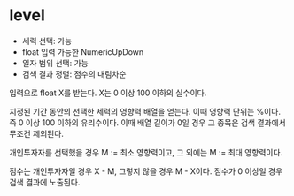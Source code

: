# level
- 세력 선택: 가능
- float 입력 가능한 NumericUpDown
- 일자 범위 선택: 가능
- 검색 결과 정렬: 점수의 내림차순

입력으로 float X를 받는다. X는 0 이상 100 이하의 실수이다.

지정된 기간 동안의 선택한 세력의 영향력 배열을 얻는다.
이때 영향력 단위는 %이다. 즉 0 이상 100 이하의 유리수이다.
이때 배열 길이가 0일 경우 그 종목은 검색 결과에서 무조건 제외된다.

개인투자자를 선택했을 경우 M := 최소 영향력이고,
그 외에는 M := 최대 영향력이다.

점수는 개인투자자일 경우 X - M, 그렇지 않을 경우 M - X이다.
점수가 0 이상일 경우 검색 결과에 노출된다.
